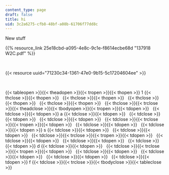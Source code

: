 ```yaml
---
content_type: page
draft: false
title: hi
uid: 3c2a6275-cfb8-48bf-a08b-61706f77dd8c
---
```

New stuff

{{% resource_link 25e18cbd-a095-4e8c-9c1e-f8614ecbe68d "137918 W2C.pdf" %}}

 

{{< resource uuid="71230c34-1361-47e0-9b15-5c17204604ee" >}}

 

{{< tableopen >}}{{< theadopen >}}{{< tropen >}}{{< thopen >}}
1
{{< thclose >}}{{< thopen >}}
 
{{< thclose >}}{{< thopen >}}
 
{{< thclose >}}{{< thopen >}}
 
{{< thclose >}}{{< thopen >}}
 
{{< thclose >}}{{< trclose >}}{{< theadclose >}}{{< tbodyopen >}}{{< tropen >}}{{< tdopen >}}
 
{{< tdclose >}}{{< tdopen >}}
a
{{< tdclose >}}{{< tdopen >}}
 
{{< tdclose >}}{{< tdopen >}}
 
{{< tdclose >}}{{< tdopen >}}
 
{{< tdclose >}}{{< trclose >}}{{< tropen >}}{{< tdopen >}}
 
{{< tdclose >}}{{< tdopen >}}
 
{{< tdclose >}}{{< tdopen >}}
s
{{< tdclose >}}{{< tdopen >}}
 
{{< tdclose >}}{{< tdopen >}}
 
{{< tdclose >}}{{< trclose >}}{{< tropen >}}{{< tdopen >}}
 
{{< tdclose >}}{{< tdopen >}}
 
{{< tdclose >}}{{< tdopen >}}
 
{{< tdclose >}}{{< tdopen >}}
d
{{< tdclose >}}{{< tdopen >}}
 
{{< tdclose >}}{{< trclose >}}{{< tropen >}}{{< tdopen >}}
 
{{< tdclose >}}{{< tdopen >}}
 
{{< tdclose >}}{{< tdopen >}}
 
{{< tdclose >}}{{< tdopen >}}
 
{{< tdclose >}}{{< tdopen >}}
f
{{< tdclose >}}{{< trclose >}}{{< tbodyclose >}}{{< tableclose >}}